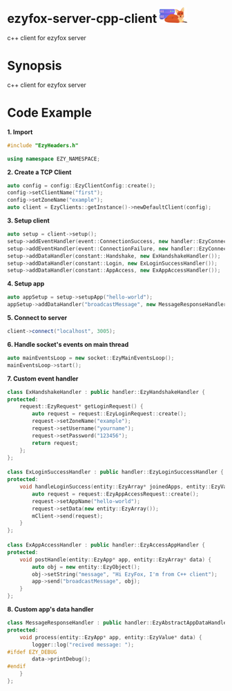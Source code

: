 # ezyfox-server-cpp-client <img src="https://github.com/youngmonkeys/ezyfox-server/blob/master/logo.png" width="64" />
c++ client for ezyfox server

# Synopsis

c++ client for ezyfox server

# Code Example

**1. Import**

```cpp
#include "EzyHeaders.h"
```

```cpp
using namespace EZY_NAMESPACE;
```

**2. Create a TCP Client**

```cpp
auto config = config::EzyClientConfig::create();
config->setClientName("first");
config->setZoneName("example");
auto client = EzyClients::getInstance()->newDefaultClient(config);
```

**3. Setup client**

```cpp
auto setup = client->setup();
setup->addEventHandler(event::ConnectionSuccess, new handler::EzyConnectionSuccessHandler());
setup->addEventHandler(event::ConnectionFailure, new handler::EzyConnectionFailureHandler());
setup->addDataHandler(constant::Handshake, new ExHandshakeHandler());
setup->addDataHandler(constant::Login, new ExLoginSuccessHandler());
setup->addDataHandler(constant::AppAccess, new ExAppAccessHandler());
```

**4. Setup app**

```cpp
auto appSetup = setup->setupApp("hello-world");
appSetup->addDataHandler("broadcastMessage", new MessageResponseHandler());
```

**5. Connect to server**

```cpp
client->connect("localhost", 3005);
```

**6. Handle socket's events on main thread**

```cpp
auto mainEventsLoop = new socket::EzyMainEventsLoop();
mainEventsLoop->start();
```

**7. Custom event handler**

```cpp
class ExHandshakeHandler : public handler::EzyHandshakeHandler {
protected:
    request::EzyRequest* getLoginRequest() {
        auto request = request::EzyLoginRequest::create();
        request->setZoneName("example");
        request->setUsername("yourname");
        request->setPassword("123456");
        return request;
    };
};

class ExLoginSuccessHandler : public handler::EzyLoginSuccessHandler {
protected:
    void handleLoginSuccess(entity::EzyArray* joinedApps, entity::EzyValue* responseData) {
        auto request = request::EzyAppAccessRequest::create();
        request->setAppName("hello-world");
        request->setData(new entity::EzyArray());
        mClient->send(request);
    }
};

class ExAppAccessHandler : public handler::EzyAccessAppHandler {
protected:
    void postHandle(entity::EzyApp* app, entity::EzyArray* data) {
        auto obj = new entity::EzyObject();
        obj->setString("message", "Hi EzyFox, I'm from C++ client");
        app->send("broadcastMessage", obj);
    }
};
```
**8. Custom app's data handler**

```cpp
class MessageResponseHandler : public handler::EzyAbstractAppDataHandler<entity::EzyValue> {
protected:
    void process(entity::EzyApp* app, entity::EzyValue* data) {
        logger::log("recived message: ");
#ifdef EZY_DEBUG
        data->printDebug();
#endif
    }
};
```
